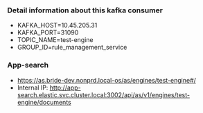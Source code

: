 ### Detail information about this kafka consumer
- KAFKA_HOST=10.45.205.31
- KAFKA_PORT=31090
- TOPIC_NAME=test-engine
- GROUP_ID=rule_management_service


### App-search
- https://as.bride-dev.nonprd.local-os/as/engines/test-engine#/
- Internal IP: http://app-search.elastic.svc.cluster.local:3002/api/as/v1/engines/test-engine/documents